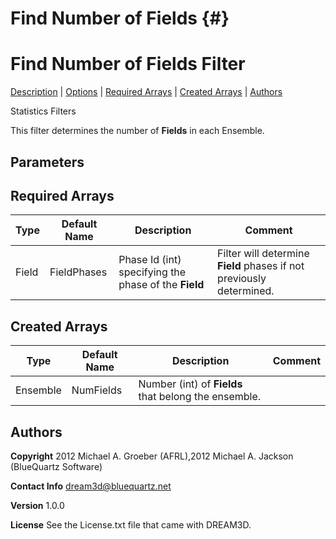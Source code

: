 Find Number of Fields {#}
======
<h1 class="pHeading1">Find Number of Fields Filter</h1>
<p class="pCellBody">
<a href="../StatisticsFilters/FindNumFields.html#wp2">Description</a> | <a href="../StatisticsFilters/FindNumFields.html#wp3">Options</a> | <a href="../StatisticsFilters/FindNumFields.html#wp4">Required Arrays</a> | <a href="../StatisticsFilters/FindNumFields.html#wp5">Created Arrays</a> | <a href="../StatisticsFilters/FindNumFields.html#wp1">Authors</a> 

Statistics Filters


This filter determines the number of **Fields** in each Ensemble.


## Parameters ##

## Required Arrays ##

| Type | Default Name | Description | Comment |
|------|--------------|-------------|---------|
| Field | FieldPhases | Phase Id (int) specifying the phase of the **Field** | Filter will determine **Field** phases if not previously determined. |

## Created Arrays ##

| Type | Default Name | Description | Comment |
|------|--------------|-------------|---------|
| Ensemble | NumFields | Number (int) of **Fields** that belong the ensemble. |  |

## Authors ##

**Copyright** 2012 Michael A. Groeber (AFRL),2012 Michael A. Jackson (BlueQuartz Software)

**Contact Info** dream3d@bluequartz.net

**Version** 1.0.0

**License**  See the License.txt file that came with DREAM3D.



